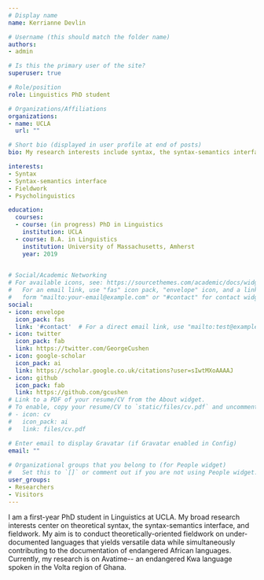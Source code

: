 ```yaml
---
# Display name
name: Kerrianne Devlin

# Username (this should match the folder name)
authors:
- admin

# Is this the primary user of the site?
superuser: true

# Role/position
role: Linguistics PhD student

# Organizations/Affiliations
organizations:
- name: UCLA
  url: ""

# Short bio (displayed in user profile at end of posts)
bio: My research interests include syntax, the syntax-semantics interface, fieldwork, and psycholinguistics

interests:
- Syntax
- Syntax-semantics interface
- Fieldwork
- Psycholinguistics

education:
  courses:
  - course: (in progress) PhD in Linguistics
    institution: UCLA
  - course: B.A. in Linguistics
    institution: University of Massachusetts, Amherst
    year: 2019
  

# Social/Academic Networking
# For available icons, see: https://sourcethemes.com/academic/docs/widgets/#icons
#   For an email link, use "fas" icon pack, "envelope" icon, and a link in the
#   form "mailto:your-email@example.com" or "#contact" for contact widget.
social:
- icon: envelope
  icon_pack: fas
  link: '#contact'  # For a direct email link, use "mailto:test@example.org".
- icon: twitter
  icon_pack: fab
  link: https://twitter.com/GeorgeCushen
- icon: google-scholar
  icon_pack: ai
  link: https://scholar.google.co.uk/citations?user=sIwtMXoAAAAJ
- icon: github
  icon_pack: fab
  link: https://github.com/gcushen
# Link to a PDF of your resume/CV from the About widget.
# To enable, copy your resume/CV to `static/files/cv.pdf` and uncomment the lines below.  
# - icon: cv
#   icon_pack: ai
#   link: files/cv.pdf

# Enter email to display Gravatar (if Gravatar enabled in Config)
email: ""
  
# Organizational groups that you belong to (for People widget)
#   Set this to `[]` or comment out if you are not using People widget.  
user_groups:
- Researchers
- Visitors
---
```


I am a first-year PhD student in Linguistics at UCLA. My broad research interests center on theoretical syntax, the syntax-semantics interface, and fieldwork. My aim is to conduct theoretically-oriented fieldwork on under-documented languages that yields versatile data while simultaneously contributing to the documentation of endangered African languages. Currently, my research is on Avatime-- an endangered Kwa language spoken in the Volta region of Ghana. 
